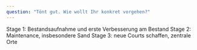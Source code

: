 ```yaml
---
question: "Tönt gut. Wie wollt Ihr konkret vorgehen?"
---
```


Stage 1: Bestandsaufnahme und erste Verbesserung am Bestand
Stage 2: Maintenance, insbesondere Sand
Stage 3: neue Courts schaffen, zentrale Orte 
